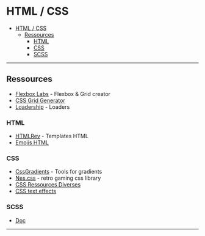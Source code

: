 # HTML / CSS

- [HTML / CSS](#html--css)
  - [Ressources](#ressources)
    - [HTML](#html)
    - [CSS](#css)
    - [SCSS](#scss)

---

## Ressources

- [Flexbox Labs](https://flexboxlabs.netlify.app/) - Flexbox & Grid creator
- [CSS Grid Generator](https://cssgridgenerator.io/)
- [Loadership](https://www.loadership.com/) - Loaders

### HTML

- [HTMLRev](https://htmlrev.com/) - Templates HTML
- [Emojis HTML](https://crm-pour-pme.fr/liste-des-emojis.php)

### CSS

- [CssGradients](https://cssgradient.io/) - Tools for gradients
- [Nes.css](https://nostalgic-css.github.io/NES.css/) - retro gaming css library
- [CSS Ressources Diverses](https://wweb.dev/resources)
- [CSS text effects](https://font-tester.foxcraft.tech/text-effects)

### SCSS

- [Doc](https://sass-lang.com/guide/)

---
